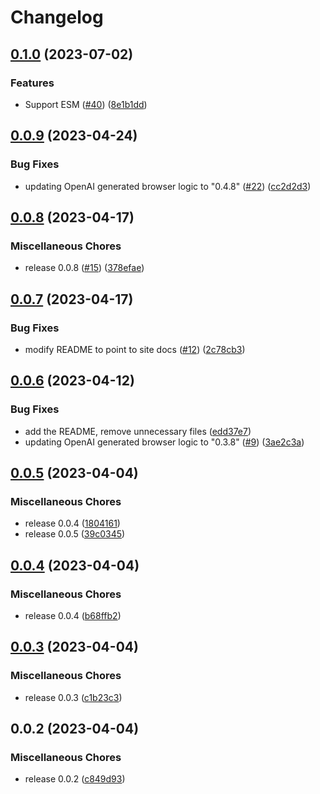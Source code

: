 # Changelog

## [0.1.0](https://github.com/gentrace/gentrace-browser/compare/v0.0.9...v0.1.0) (2023-07-02)


### Features

* Support ESM ([#40](https://github.com/gentrace/gentrace-browser/issues/40)) ([8e1b1dd](https://github.com/gentrace/gentrace-browser/commit/8e1b1dd7bb1569273fe308eb1e6109de456cceb6))

## [0.0.9](https://github.com/gentrace/gentrace-browser/compare/v0.0.8...v0.0.9) (2023-04-24)


### Bug Fixes

* updating OpenAI generated browser logic to "0.4.8" ([#22](https://github.com/gentrace/gentrace-browser/issues/22)) ([cc2d2d3](https://github.com/gentrace/gentrace-browser/commit/cc2d2d342f8aa7e2c39569a7bf770787a96b4f70))

## [0.0.8](https://github.com/gentrace/gentrace-browser/compare/v0.0.7...v0.0.8) (2023-04-17)


### Miscellaneous Chores

* release 0.0.8 ([#15](https://github.com/gentrace/gentrace-browser/issues/15)) ([378efae](https://github.com/gentrace/gentrace-browser/commit/378efaeca2425d5e80345b363819af7cabd3a9de))

## [0.0.7](https://github.com/gentrace/gentrace-browser/compare/v0.0.6...v0.0.7) (2023-04-17)


### Bug Fixes

* modify README to point to site docs ([#12](https://github.com/gentrace/gentrace-browser/issues/12)) ([2c78cb3](https://github.com/gentrace/gentrace-browser/commit/2c78cb33fb3d0dbe6dc29739b5cddf7ae18c1e3e))

## [0.0.6](https://github.com/gentrace/gentrace-browser/compare/v0.0.5...v0.0.6) (2023-04-12)


### Bug Fixes

* add the README, remove unnecessary files ([edd37e7](https://github.com/gentrace/gentrace-browser/commit/edd37e73591f009639e5e1be988945fdb8d16599))
* updating OpenAI generated browser logic to "0.3.8" ([#9](https://github.com/gentrace/gentrace-browser/issues/9)) ([3ae2c3a](https://github.com/gentrace/gentrace-browser/commit/3ae2c3a0b6139ac3697bc3bc23bbaac832df9913))

## [0.0.5](https://github.com/gentrace/gentrace-browser/compare/v0.0.4...v0.0.5) (2023-04-04)


### Miscellaneous Chores

* release 0.0.4 ([1804161](https://github.com/gentrace/gentrace-browser/commit/1804161750c2ce1a2429e14e5fb30484e441af99))
* release 0.0.5 ([39c0345](https://github.com/gentrace/gentrace-browser/commit/39c0345039644ecbddab311fbaaaa9722e5641de))

## [0.0.4](https://github.com/gentrace/gentrace-browser/compare/v0.0.3...v0.0.4) (2023-04-04)


### Miscellaneous Chores

* release 0.0.4 ([b68ffb2](https://github.com/gentrace/gentrace-browser/commit/b68ffb2c45ff1d502d038073d3186fcb7edc7d8c))

## [0.0.3](https://github.com/gentrace/gentrace-browser/compare/v0.0.2...v0.0.3) (2023-04-04)


### Miscellaneous Chores

* release 0.0.3 ([c1b23c3](https://github.com/gentrace/gentrace-browser/commit/c1b23c3735abc0e72de30d4d17a52dbffff96972))

## 0.0.2 (2023-04-04)


### Miscellaneous Chores

* release 0.0.2 ([c849d93](https://github.com/gentrace/gentrace-browser/commit/c849d937c45b2c9fe974641a32d36cdc3880f7ad))
